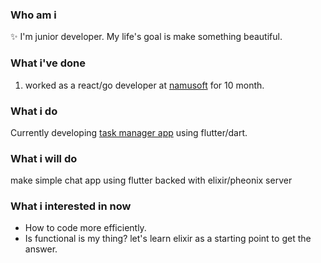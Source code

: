 ### Who am i
✨ I'm junior developer. My life's goal is make something beautiful.
### What i've done
1. worked as a react/go developer at [namusoft](https://www.namusoft.co.kr) for 10 month.
### What i do
Currently developing [task manager app](https://github.com/krapjost/non) using flutter/dart.
### What i will do
make simple chat app using flutter backed with elixir/pheonix server 
### What i interested in now
- How to code more efficiently.
- Is functional is my thing? let's learn elixir as a starting point to get the answer.
